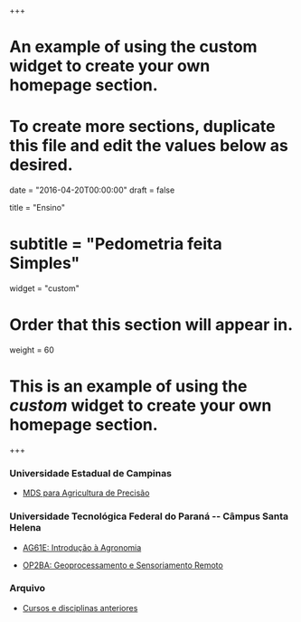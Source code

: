 +++
# An example of using the custom widget to create your own homepage section.
# To create more sections, duplicate this file and edit the values below as desired.

date = "2016-04-20T00:00:00"
draft = false

title = "Ensino"
# subtitle = "Pedometria feita Simples"
widget = "custom"

# Order that this section will appear in.
weight = 60

# This is an example of using the *custom* widget to create your own homepage section.

+++

### Universidade Estadual de Campinas

- [MDS para Agricultura de Precisão](teaching/2019-mds-para-agricultura-de-precisao)

### Universidade Tecnológica Federal do Paraná -- Câmpus Santa Helena

- [AG61E: Introdução à Agronomia](teaching/2018-utfpr-coagr-introducao-agronomia)

- [OP2BA: Geoprocessamento e Sensoriamento Remoto](teaching/2018-utfpr-cocic-geoprocessamento-sensoriamento-remoto)

<!--
- [ED228A: Empreendedorismo](teaching/2018-utfpr-cocic-empreendedorimos)

- [CC28B: Gestão da Inovação e Tecnologia](teaching/2018-utfpr-cocic-gestao-inovacao-tecnologia)

### Universidade Federal de Santa Maria

- [SOL 843: Tópicos em Ciência do Solo -- Modelagem Geoestatística do Ambiente](teaching/2017-ufsm-sol-843)
-->

### Arquivo

- [Cursos e disciplinas anteriores](teaching/cursos-disciplinas-anteriores)
